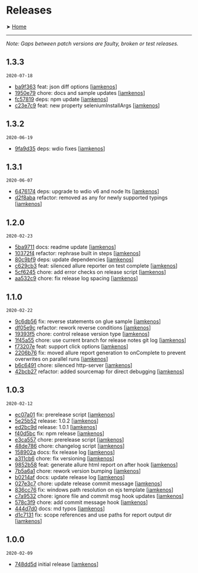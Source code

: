 # Releases

➤ [Home](../README.md)

---

_Note: Gaps between patch versions are faulty, broken or test releases._

## 1.3.3

`2020-07-18`

- [ba9f363](https://github.com//iamkenos/ellie/commit/ba9f363) feat: json diff options [[iamkenos](https://github.com/iamkenos)]
- [1950e79](https://github.com//iamkenos/ellie/commit/1950e79) chore: docs and sample updates [[iamkenos](https://github.com/iamkenos)]
- [fc57819](https://github.com//iamkenos/ellie/commit/fc57819) deps: npm update [[iamkenos](https://github.com/iamkenos)]
- [c23e7c9](https://github.com//iamkenos/ellie/commit/c23e7c9) feat: new property seleniumInstallArgs [[iamkenos](https://github.com/iamkenos)]

## 1.3.2

`2020-06-19`

- [9fa9d35](https://github.com//iamkenos/ellie/commit/9fa9d35) deps: wdio fixes [[iamkenos](https://github.com/iamkenos)]

## 1.3.1

`2020-06-07`

- [6476174](https://github.com//iamkenos/ellie/commit/6476174) deps: upgrade to wdio v6 and node lts [[iamkenos](https://github.com/iamkenos)]
- [d2f8aba](https://github.com//iamkenos/ellie/commit/d2f8aba) refactor: removed as any for newly supported typings [[iamkenos](https://github.com/iamkenos)]

## 1.2.0

`2020-02-23`

- [5ba9711](https://github.com//iamkenos/ellie/commit/5ba9711) docs: readme update [[iamkenos](https://github.com/iamkenos)]
- [10372f4](https://github.com//iamkenos/ellie/commit/10372f4) refactor: rephrase built in steps [[iamkenos](https://github.com/iamkenos)]
- [80c9bf9](https://github.com//iamkenos/ellie/commit/80c9bf9) deps: update dependencies [[iamkenos](https://github.com/iamkenos)]
- [c629cb3](https://github.com//iamkenos/ellie/commit/c629cb3) feat: silenced allure reporter on test complete [[iamkenos](https://github.com/iamkenos)]
- [5cf6245](https://github.com//iamkenos/ellie/commit/5cf6245) chore: add error checks on release script [[iamkenos](https://github.com/iamkenos)]
- [aa532c9](https://github.com//iamkenos/ellie/commit/aa532c9) chore: fix release log spacing [[iamkenos](https://github.com/iamkenos)]

## 1.1.0

`2020-02-22`

- [9c6db56](https://github.com//iamkenos/ellie/commit/9c6db56) fix: reverse statements on glue sample [[iamkenos](https://github.com/iamkenos)]
- [df05e9c](https://github.com//iamkenos/ellie/commit/df05e9c) refactor: rework reverse conditions [[iamkenos](https://github.com/iamkenos)]
- [19393f5](https://github.com//iamkenos/ellie/commit/19393f5) chore: control release version type [[iamkenos](https://github.com/iamkenos)]
- [1f45a55](https://github.com//iamkenos/ellie/commit/1f45a55) chore: use current branch for release notes git log [[iamkenos](https://github.com/iamkenos)]
- [f73207e](https://github.com//iamkenos/ellie/commit/f73207e) feat: support click options [[iamkenos](https://github.com/iamkenos)]
- [2206b76](https://github.com//iamkenos/ellie/commit/2206b76) fix: moved allure report generation to onComplete to prevent overwrites on parallel runs [[iamkenos](https://github.com/iamkenos)]
- [b6c6491](https://github.com//iamkenos/ellie/commit/b6c6491) chore: silenced http-server [[iamkenos](https://github.com/iamkenos)]
- [42bcb27](https://github.com//iamkenos/ellie/commit/42bcb27) refactor: added sourcemap for direct debugging [[iamkenos](https://github.com/iamkenos)]

## 1.0.3

`2020-02-12`

- [ec07a01](https://github.com//iamkenos/ellie/commit/ec07a01) fix: prerelease script [[iamkenos](https://github.com/iamkenos)]
- [5e25b52](https://github.com//iamkenos/ellie/commit/5e25b52) release: 1.0.2 [[iamkenos](https://github.com/iamkenos)]
- [ed2bc9d](https://github.com//iamkenos/ellie/commit/ed2bc9d) release: 1.0.1 [[iamkenos](https://github.com/iamkenos)]
- [f40d5bc](https://github.com//iamkenos/ellie/commit/f40d5bc) fix: npm release [[iamkenos](https://github.com/iamkenos)]
- [e3ca557](https://github.com//iamkenos/ellie/commit/e3ca557) chore: prerelease script [[iamkenos](https://github.com/iamkenos)]
- [48de786](https://github.com//iamkenos/ellie/commit/48de786) chore: changelog script [[iamkenos](https://github.com/iamkenos)]
- [158902a](https://github.com//iamkenos/ellie/commit/158902a) docs: fix release log [[iamkenos](https://github.com/iamkenos)]
- [a311cb6](https://github.com//iamkenos/ellie/commit/a311cb6) chore: fix versioning [[iamkenos](https://github.com/iamkenos)]
- [9852b58](https://github.com//iamkenos/ellie/commit/9852b58) feat: generate allure html report on after hook [[iamkenos](https://github.com/iamkenos)]
- [7b5a6a1](https://github.com//iamkenos/ellie/commit/7b5a6a1) chore: rework version bumping [[iamkenos](https://github.com/iamkenos)]
- [b0214af](https://github.com//iamkenos/ellie/commit/b0214af) docs: update release log [[iamkenos](https://github.com/iamkenos)]
- [027e3c7](https://github.com//iamkenos/ellie/commit/027e3c7) chore: update release commit message [[iamkenos](https://github.com/iamkenos)]
- [836cc76](https://github.com//iamkenos/ellie/commit/836cc76) fix: windows path resolution on ejs template [[iamkenos](https://github.com/iamkenos)]
- [c7a9532](https://github.com//iamkenos/ellie/commit/c7a9532) chore: ignore file and commit msg hook updates [[iamkenos](https://github.com/iamkenos)]
- [578c3f9](https://github.com//iamkenos/ellie/commit/578c3f9) chore: add commit message hook [[iamkenos](https://github.com/iamkenos)]
- [444d7d0](https://github.com//iamkenos/ellie/commit/444d7d0) docs: md typos [[iamkenos](https://github.com/iamkenos)]
- [d1c7131](https://github.com//iamkenos/ellie/commit/d1c7131) fix: scope references and use paths for report output dir [[iamkenos](https://github.com/iamkenos)]

## 1.0.0

`2020-02-09`

- [748dd5d](https://github.com/iamkenos/ellie/tree/748dd5d) initial release [[iamkenos](https://github.com/iamkenos)]
